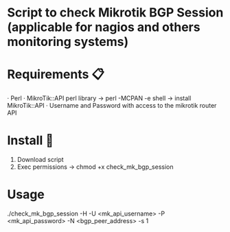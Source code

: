 # Script to check Mikrotik BGP Session (applicable for nagios and others monitoring systems) 

# Requirements 📋

· Perl
· MikroTik::API perl library
    -> perl -MCPAN -e shell
    -> install MikroTik::API
· Username and Password with access to the mikrotik router API 

# Install 🔧

1. Download script
2. Exec permissions
    -> chmod +x check_mk_bgp_session

# Usage

./check_mk_bgp_session -H <hostname> -U <mk_api_username> -P <mk_api_password> -N <bgp_peer_address> -s 1
